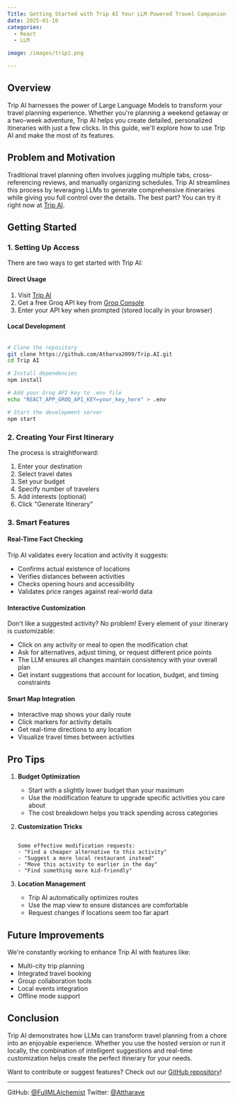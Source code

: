```yaml
---
Title: Getting Started with Trip AI Your LLM Powered Travel Companion
date: 2025-01-10
categories:
  - React
  - LLM

image: /images/trip1.png

---
```


## Overview
Trip AI harnesses the power of Large Language Models to transform your travel planning experience. Whether you're planning a weekend getaway or a two-week adventure, Trip AI helps you create detailed, personalized itineraries with just a few clicks. In this guide, we'll explore how to use Trip AI and make the most of its features.

## Problem and Motivation
Traditional travel planning often involves juggling multiple tabs, cross-referencing reviews, and manually organizing schedules. Trip AI streamlines this process by leveraging LLMs to generate comprehensive itineraries while giving you full control over the details. The best part? You can try it right now at [Trip AI](https://atharva2099.github.io/Trip.AI/).

## Getting Started

### 1. Setting Up Access
There are two ways to get started with Trip AI:

#### Direct Usage
1. Visit [Trip AI](https://atharva2099.github.io/Trip.AI/)
2. Get a free Groq API key from [Groq Console](https://console.groq.com/keys)
3. Enter your API key when prompted (stored locally in your browser)

#### Local Development
```bash

# Clone the repository
git clone https://github.com/Atharva2099/Trip.AI.git
cd Trip AI

# Install dependencies
npm install

# Add your Groq API key to .env file
echo "REACT_APP_GROQ_API_KEY=your_key_here" > .env

# Start the development server
npm start

```

### 2. Creating Your First Itinerary
The process is straightforward:

1. Enter your destination
2. Select travel dates
3. Set your budget
4. Specify number of travelers
5. Add interests (optional)
6. Click "Generate Itinerary"

### 3. Smart Features

#### Real-Time Fact Checking
Trip AI validates every location and activity it suggests:
- Confirms actual existence of locations
- Verifies distances between activities
- Checks opening hours and accessibility
- Validates price ranges against real-world data

#### Interactive Customization
Don't like a suggested activity? No problem! Every element of your itinerary is customizable:
- Click on any activity or meal to open the modification chat
- Ask for alternatives, adjust timing, or request different price points
- The LLM ensures all changes maintain consistency with your overall plan
- Get instant suggestions that account for location, budget, and timing constraints

#### Smart Map Integration
- Interactive map shows your daily route
- Click markers for activity details
- Get real-time directions to any location
- Visualize travel times between activities

## Pro Tips

1. **Budget Optimization**
   - Start with a slightly lower budget than your maximum
   - Use the modification feature to upgrade specific activities you care about
   - The cost breakdown helps you track spending across categories

2. **Customization Tricks**
   ```text
   
   Some effective modification requests:
   - "Find a cheaper alternative to this activity"
   - "Suggest a more local restaurant instead"
   - "Move this activity to earlier in the day"
   - "Find something more kid-friendly"
   
   ```

3. **Location Management**
   - Trip AI automatically optimizes routes
   - Use the map view to ensure distances are comfortable
   - Request changes if locations seem too far apart

## Future Improvements
We're constantly working to enhance Trip AI with features like:
- Multi-city trip planning
- Integrated travel booking
- Group collaboration tools
- Local events integration
- Offline mode support

## Conclusion
Trip AI demonstrates how LLMs can transform travel planning from a chore into an enjoyable experience. Whether you use the hosted version or run it locally, the combination of intelligent suggestions and real-time customization helps create the perfect itinerary for your needs.

Want to contribute or suggest features? Check out our [GitHub repository](https://github.com/Atharva2099/Trip.AI)!

---
GitHub: [@FullMLAlchemist](https://github.com/Atharva2099)
Twitter: [@Attharave](https://x.com/attharave)
